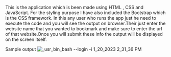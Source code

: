 This is the application which is been made using HTML , CSS and JavaScript. For the styling purpose I have also included the Bootstrap which is the CSS framework.
In this any user who runs the app just he need to execute the code and you will see the output on browser.Their just enter the website name that you wanted to bookmark
and make sure to enter the url of that website.Once you will submit these info the output will be displayed on the screen itself.

Sample output
![_usr_bin_bash --login -i 1_20_2023 2_31_36 PM](https://user-images.githubusercontent.com/59620280/213712561-bd84306b-7bae-4d8f-a940-c6197fe00a54.png)
